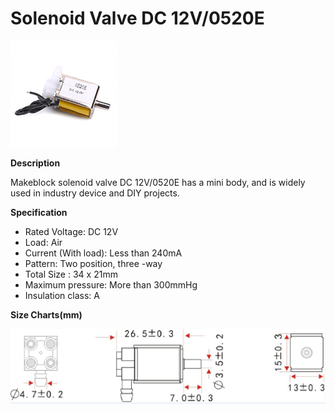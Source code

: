 # Solenoid Valve DC 12V/0520E

![](../../../../.gitbook/assets/0%20%2869%29.jpeg)

**Description**

Makeblock solenoid valve DC 12V/0520E has a mini body, and is widely used in industry device and DIY projects.

**Specification**

* Rated Voltage: DC 12V
* Load: Air
* Current \(With load\): Less than 240mA
* Pattern: Two position, three -way
* Total Size : 34 x 21mm
* Maximum pressure: More than 300mmHg
* Insulation class: A

**Size Charts\(mm\)**

![](../../../../.gitbook/assets/1%20%2813%29.png)

